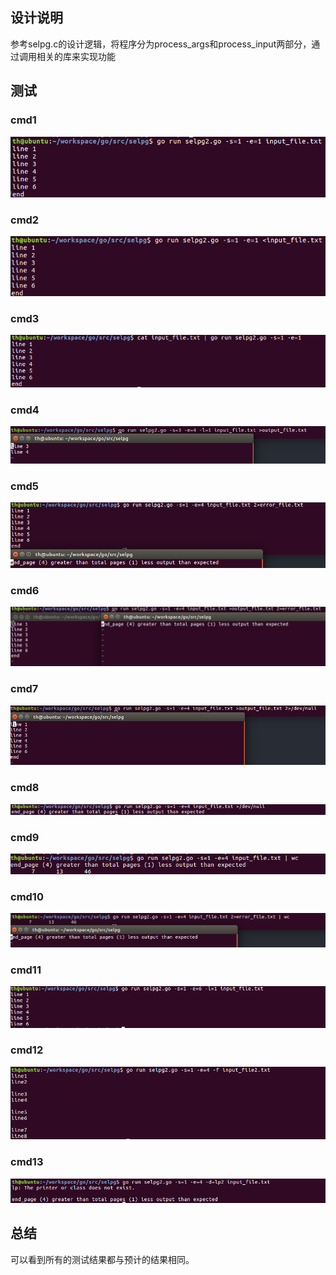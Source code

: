 ## 设计说明

参考selpg.c的设计逻辑，将程序分为process_args和process_input两部分，通过调用相关的库来实现功能

## 测试

### cmd1

![cmd1](https://raw.githubusercontent.com/Thsde/service/master/%E4%BD%9C%E4%B8%9A1/screen_shoots/cmd1.png)

### cmd2

![cmd2](https://raw.githubusercontent.com/Thsde/service/master/%E4%BD%9C%E4%B8%9A1/screen_shoots/cmd2.png)

### cmd3

![cmd3](https://raw.githubusercontent.com/Thsde/service/master/%E4%BD%9C%E4%B8%9A1/screen_shoots/cmd3.png)

### cmd4

![cmd4](https://raw.githubusercontent.com/Thsde/service/master/%E4%BD%9C%E4%B8%9A1/screen_shoots/cmd4.png)

### cmd5

![cmd5](https://raw.githubusercontent.com/Thsde/service/master/%E4%BD%9C%E4%B8%9A1/screen_shoots/cmd5.png)

### cmd6

![cmd6](https://raw.githubusercontent.com/Thsde/service/master/%E4%BD%9C%E4%B8%9A1/screen_shoots/cmd6.png)

### cmd7

![cmd7](https://raw.githubusercontent.com/Thsde/service/master/%E4%BD%9C%E4%B8%9A1/screen_shoots/cmd7.png)

### cmd8

![cmd8](https://raw.githubusercontent.com/Thsde/service/master/%E4%BD%9C%E4%B8%9A1/screen_shoots/cmd8.png)

### cmd9

![cmd9](https://raw.githubusercontent.com/Thsde/service/master/%E4%BD%9C%E4%B8%9A1/screen_shoots/cmd9.png)

### cmd10

![cmd10](https://raw.githubusercontent.com/Thsde/service/master/%E4%BD%9C%E4%B8%9A1/screen_shoots/cmd10.png)

### cmd11

![cmd11](https://raw.githubusercontent.com/Thsde/service/master/%E4%BD%9C%E4%B8%9A1/screen_shoots/cmd11.png)

### cmd12

![cmd12](https://raw.githubusercontent.com/Thsde/service/master/%E4%BD%9C%E4%B8%9A1/screen_shoots/cmd12.png)

### cmd13

![cmd13](https://raw.githubusercontent.com/Thsde/service/master/%E4%BD%9C%E4%B8%9A1/screen_shoots/cmd13.png)

## 总结

可以看到所有的测试结果都与预计的结果相同。
